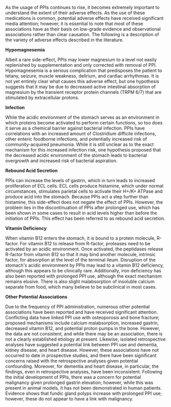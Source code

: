 As the usage of PPIs continues to rise, it becomes extremely important to understand the extent of their adverse effects. As the use of these medications is common, potential adverse effects have received significant media attention; however, it is essential to note that most of these associations have as their basis on low-grade evidence and observational associations rather than clear causation. The following is a description of the variety of adverse effects described in the literature.

**Hypomagnesemia**

Albeit a rare side-effect, PPIs may lower magnesium to a level not easily replenished by supplementation and only corrected with removal of PPI. Hypomagnesemia is a serious complication that predisposes the patient to tetany, seizure, muscle weakness, delirium, and cardiac arrhythmias. It is not yet entirely clear what causes this adverse effect, but one hypothesis suggests that it may be due to decreased active intestinal absorption of magnesium by the transient receptor protein channels (TRPM 6/7) that are stimulated by extracellular protons.

**Infection**

While the acidic environment of the stomach serves as an environment in which proteins become activated to perform certain functions, so too does it serve as a chemical barrier against bacterial infection. PPIs have correlations with an increased amount of Clostridium difficile infections, other enteric foodborne infections, and potentially increased risk of community-acquired pneumonia. While it is still unclear as to the exact mechanism for this increased infection risk, one hypothesis proposed that the decreased acidic environment of the stomach leads to bacterial overgrowth and increased risk of bacterial aspiration.

**Rebound Acid Secretion**

PPIs can increase the levels of gastrin, which in turn leads to increased proliferation of ECL cells. ECL cells produce histamine, which under normal circumstances, stimulates parietal cells to activate their H+/K+ ATPase and produce acid into the stomach. Because PPIs act a step further than histamine, this side-effect does not negate the effect of PPIs. However, the problem lies in the discontinuation of PPIs after prolonged use, which has been shown in some cases to result in acid levels higher than before the initiation of PPIs. This effect has been referred to as rebound acid secretion.

**Vitamin Deficiency**

When vitamin B12 enters the stomach, it is bound to a protein molecule, R-factor. For vitamin B12 to release from R-factor, proteases need to be activated by an acidic environment. Once activated, the peptidases release R-factor from vitamin B12 so that it may bind another molecule, intrinsic factor, for absorption at the level of the terminal ileum. Disruption of the stomach's acidic environment by PPIs may lead to a vitamin B12 deficiency, although this appears to be clinically rare. Additionally, iron deficiency has also been reported with prolonged PPI use, although the exact mechanism remains elusive. There is also slight malabsorption of insoluble calcium separate from food, which many believe to be subclinical in most cases.

**Other Potential Associations**

Due to the frequency of PPI administration, numerous other potential associations have been reported and have received significant attention. Conflicting data have linked PPI use with osteoporosis and bone fracture; proposed mechanisms include calcium malabsorption, increased gastrin, decreased vitamin B12, and potential proton pumps in the bone. However, the data are not consistent, and while there may be an association, there is not a clearly established etiology at present. Likewise, isolated retrospective analyses have suggested a potential link between PPI use and dementia, kidney disease, and heart disease. However, these associations have not occurred to date in prospective studies, and there have been significant concerns raised with the retrospective analyses given potential confounding. Moreover, for dementia and heart disease, in particular, the findings, even in retrospective analyses, have been inconsistent. Following the initial development of PPIs, there was a concern for potential malignancy given prolonged gastrin elevation; however, while this was present in animal models, it has not been demonstrated in human patients. Evidence shows that fundic gland polyps increase with prolonged PPI use; however, these do not appear to have a link with malignancy.